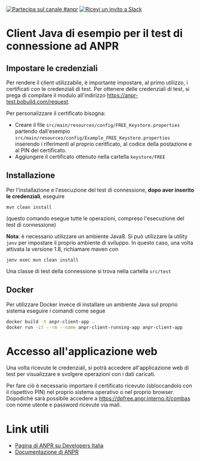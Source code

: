 [![Partecipa sul canale #anpr](https://img.shields.io/badge/Slack%20channel-%23anpr-blue.svg)](https://developersitalia.slack.com/messages/C7A8NS7RQ)
[![Ricevi un invito a Slack](https://slack.developers.italia.it/badge.svg)](https://slack.developers.italia.it/)

# Client Java di esempio per il test di connessione ad ANPR

## Impostare le credenziali

Per rendere il client utilizzabile, è importante impostare, al primo utilizzo, i certificati con le credenziali di test.
Per ottenere delle credenziali di test, si prega di compilare il modulo all'indirizzo https://anpr-test.bobuild.com/request.

Per personalizzare il certificato bisogna:

- Creare il file `src/main/resources/config/FREE_Keystore.properties` partendo dall'esempio `src/main/resources/config/Example_FREE_Keystore.properties` inserendo i riferimenti al proprio ceritficato, al codice della postazione e al PIN del certificato.
- Aggiungere il certificato ottenuto nella cartella `keystore/FREE`

## Installazione

Per l'installazione e l'esecuzione del test di connessione, **dopo aver inserito le credenziali**, eseguire
```
mvn clean install
```
(questo comando esegue tutte le operazioni, compreso l'esecuzione del test di connessione)

**Nota**: è necessario utilizzare un ambiente Java8.
Si può utilizzare la utility `jenv` per impostare il proprio ambiente di sviluppo.
In questo caso, una volta attivata la versione 1.8, richiamare maven con
```
jenv exec mvn clean install
```

Una classe di test della connessione si trova nella cartella `src/test`

## Docker

Per utilizzare Docker invece di installare un ambiente Java sul proprio sistema
eseguire i comandi come segue

```bash
docker build -t anpr-client-app .
docker run -it --rm --name anpr-client-running-app anpr-client-app
```

# Accesso all'applicazione web

Una volta ricevute le credenziali, si potrà accedere all'applicazione web di test per visualizzare e svolgere operazioni con i dati caricati.

Per fare ciò è necessario importare il certificato ricevuto (sbloccandolo con il rispettivo PIN) nel proprio sistema operativo o nel proprio browser. Dopodiché sarà possibile accedere a https://dpfree.anpr.interno.it/combas con nome utente e password ricevute via mail.

# Link utili
* [Pagina di ANPR su Developers Italia](https://developers.italia.it/it/anpr)
* [Documentazione di ANPR](http://docs.anpr.it)
